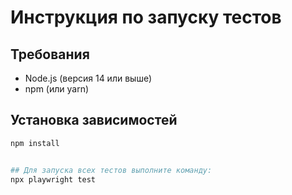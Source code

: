 # Инструкция по запуску тестов

## Требования
- Node.js (версия 14 или выше)
- npm (или yarn)

## Установка зависимостей
```bash
npm install


## Для запуска всех тестов выполните команду:
npx playwright test